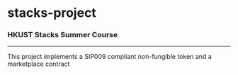 # stacks-project

### HKUST Stacks Summer Course
-------------------------------
This project implements a SIP009 compliant non-fungible token and a marketplace contract
